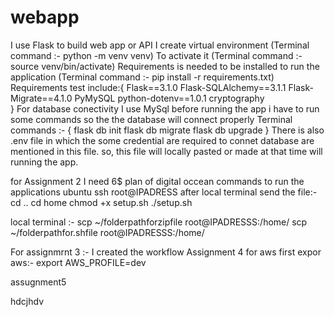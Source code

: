 # webapp
I use Flask to build web app or API
I create virtual environment (Terminal command :- python -m venv venv)
To activate it   (Terminal command :- source venv/bin/activate) 
Requirements is needed to be installed to run the application (Terminal command :- pip install -r requirements.txt)
Requirements test include:{
Flask==3.1.0
Flask-SQLAlchemy==3.1.1
Flask-Migrate==4.1.0
PyMySQL
python-dotenv==1.0.1
cryptography  
}
For database conectivity I use MySql 
before running the app i have to run some commands so the the database will connect properly
Terminal commands :- {
    flask db init
    flask db migrate
    flask db upgrade
}
There is also .env file in which the some credential are required to connet database are mentioned in this file.
so, this file will locally pasted or made at that time  will running the app.

for Assignment 2
 I need 6$ plan of digital occean 
 commands to run the applications 
 ubuntu
 ssh root@IPADRESS
 after local terminal send the file:-
  cd ..
  cd home
  chmod +x setup.sh
  ./setup.sh

  local terminal :-
  scp ~/folderpathforzipfile root@IPADRESSS:/home/
  scp ~/folderpathfor.shfile root@IPADRESSS:/home/

  For assignmrnt 3 :- 
  I created the workflow
 Assignment 4
 for aws first expor aws:-
 export AWS_PROFILE=dev

 assugnment5

 hdcjhdv
 



